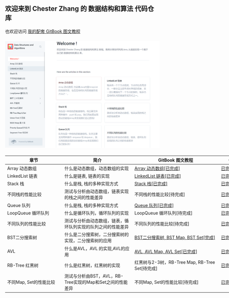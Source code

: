 ## 欢迎来到 Chester Zhang 的 数据结构和算法 代码仓库
####
也欢迎访问 [我的配套 GitBook 图文教程](https://chesterzhang666.gitbook.io/data-structures-and-algorithms/)
###
![gitbook_homepage](./picture/gitbook_homepage.png)
###


<table style="undefined;table-layout: fixed; width: 790px">
<colgroup>
<col style="width: 187px">
<col style="width: 229px">
<col style="width: 283px">
<col style="width: 91px">
</colgroup>
<thead>
  <tr>
    <th>章节</th>
    <th>简介</th>
    <th>GitBook 图文教程</th>
    <th>代码</th>
  </tr>
</thead>
<tbody>
  <tr>
    <td>Array 动态数组</td>
    <td>什么是动态数组，动态数组的实现</td>
    <td><a href="https://chesterzhang666.gitbook.io/data-structures-and-algorithms/array" target="_blank" rel="noopener noreferrer">Array 动态数组[已完成]</a></td>
    <td><a href="https://github.com/chesterzhang/Data-Structures-and-Algorithms/tree/zhc_dev/Array/src" target="_blank" rel="noopener noreferrer">已完成</a></td>
  </tr>
  <tr>
    <td>LinkedList 链表</td>
    <td>什么是链表, 链表的实现</td>
    <td><a href="https://chesterzhang666.gitbook.io/data-structures-and-algorithms/linkedlist-lian-biao" target="_blank" rel="noopener noreferrer">LinkedList 链表[已完成]</a></td>
    <td><a href="https://github.com/chesterzhang/Data-Structures-and-Algorithms/tree/zhc_dev/LinkedList/src" target="_blank" rel="noopener noreferrer">已完成</a></td>
  </tr>
  <tr>
    <td>Stack 栈</td>
    <td>什么是栈, 栈的多种实现方式</td>
    <td><a href="https://chesterzhang666.gitbook.io/data-structures-and-algorithms/stack-zhan" target="_blank" rel="noopener noreferrer">Stack 栈[已完成]</a></td>
    <td><a href="https://github.com/chesterzhang/Data-Structures-and-Algorithms/tree/zhc_dev/Stack" target="_blank" rel="noopener noreferrer">已完成</a></td>
  </tr>
  <tr>
    <td>不同栈的性能比较</td>
    <td>测试与分析由动态数组，链表实现的栈之间的性能差异</td>
    <td>不同栈的性能比较[待完成]</td>
    <td><a href="https://github.com/chesterzhang/Data-Structures-and-Algorithms/tree/zhc_dev/LinkedList/src" target="_blank" rel="noopener noreferrer">已完成</a></td>
  </tr>
  <tr>
    <td>Queue 队列</td>
    <td>什么是栈, 栈的多种实现方式</td>
    <td><a href="https://chesterzhang666.gitbook.io/data-structures-and-algorithms/queue-dui-lie" target="_blank" rel="noopener noreferrer">Queue 队列[已完成]</a></td>
    <td><a href="https://github.com/chesterzhang/Data-Structures-and-Algorithms/tree/zhc_dev/Queue/src" target="_blank" rel="noopener noreferrer">已完成</a></td>
  </tr>
  <tr>
    <td>LoopQueue 循环队列</td>
    <td>什么是循环队列，循环队列的实现</td>
    <td>LoopQueue 循环队列[待完成]</td>
    <td><a href="https://github.com/chesterzhang/Data-Structures-and-Algorithms/tree/zhc_dev/Queue/src" target="_blank" rel="noopener noreferrer">已完成</a></td>
  </tr>
  <tr>
    <td>不同队列的性能比较</td>
    <td>测试与分析由动态数组，链表，循环队列实现的队列之间的性能差异</td>
    <td>不同队列的性能比较[待完成]</td>
    <td><a href="https://github.com/chesterzhang/Data-Structures-and-Algorithms/tree/zhc_dev/LinkedList/src" target="_blank" rel="noopener noreferrer">已完成</a></td>
  </tr>
  <tr>
    <td>BST二分搜索树</td>
    <td>什么是二分搜索树，二分搜索树的实现，二分搜索树的应用</td>
    <td><a href="https://chesterzhang666.gitbook.io/data-structures-and-algorithms/bst-er-fen-sou-suo-shu" target="_blank" rel="noopener noreferrer">BST二分搜索树, BST Map, BST Set[完成]</a></td>
    <td><a href="https://github.com/chesterzhang/Data-Structures-and-Algorithms/tree/zhc_dev/BST" target="_blank" rel="noopener noreferrer">已完成</a></td>
  </tr>
  <tr>
    <td>AVL </td>
    <td>什么是AVL，AVL 的实现,AVL的应用</td>
    <td><a href="https://chesterzhang666.gitbook.io/data-structures-and-algorithms/avl-ping-heng-shu" target="_blank" rel="noopener noreferrer">AVL, AVL Map, AVL Set[已完成]</a></td>
    <td><a href="https://github.com/chesterzhang/Data-Structures-and-Algorithms/tree/zhc_dev/AVLTree/src" target="_blank" rel="noopener noreferrer">已完成</a></td>
  </tr>
  <tr>
    <td>RB-Tree 红黑树</td>
    <td>什么是红黑树，红黑树的实现</td>
    <td>红黑树与2-3树，RB-Tree Map, RB-Tree Set[待完成]</td>
    <td><a href="https://github.com/chesterzhang/Data-Structures-and-Algorithms/tree/zhc_dev/RedBlackTree" target="_blank" rel="noopener noreferrer">已完成</a></td>
  </tr>
  <tr>
    <td>不同Map, Set的性能比较</td>
    <td>测试与分析由BST，AVL，RB-Tree实现的Map和Set之间的性能差异</td>
    <td>不同Map, Set的性能比较[待完成]</td>
    <td><a href="https://github.com/chesterzhang/Data-Structures-and-Algorithms/tree/zhc_dev/RedBlackTree/src" target="_blank" rel="noopener noreferrer">已完成</a></td>
  </tr>
</tbody>
</table>
 